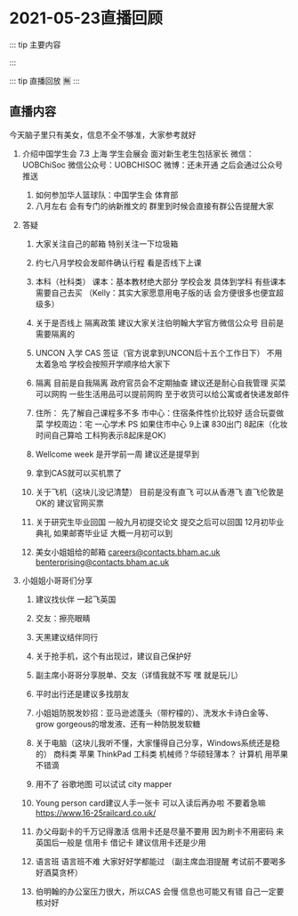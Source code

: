 #  2021-05-23直播回顾

::: tip 主要内容

:::

::: tip 直播回放
🈚️
:::

## 直播内容

今天脑子里只有美女，信息不全不够准，大家参考就好
1. 介绍中国学生会
7.3 上海 学生会展会 面对新生老生包括家长
微信：UOBChiSoc
微信公众号：UOBCHISOC
微博：还未开通 之后会通过公众号推送

    1. 如何参加华人篮球队：中国学生会 体育部
    2. 八月左右 会有专门的纳新推文的 群里到时候会直接有群公告提醒大家
 
2. 答疑

    1. 大家关注自己的邮箱 特别关注一下垃圾箱
    
    2. 约七八月学校会发邮件确认行程 看是否线下上课
    
    3. 本科（社科类） 课本：基本教材绝大部分 学校会发
    具体到学科 有些课本需要自己去买
    （Kelly：其实大家愿意用电子版的话 会方便很多也便宜超级多）
    
    4. 关于是否线上 隔离政策 建议大家关注伯明翰大学官方微信公众号
    目前是需要隔离的
    
    5. UNCON 入学     CAS 签证（官方说拿到UNCON后十五个工作日下）
    不用太着急哈 学校会按照开学顺序给大家下
    
    6. 隔离 目前是自我隔离 政府官员会不定期抽查 建议还是耐心自我管理 买菜可以网购
    一些生活用品可以提前网购 至于收货可以给公寓或者快递发邮件
    
    7. 住所：
    先了解自己课程多不多
    市中心：住宿条件性价比较好 适合玩耍做菜
    学校周边：宅 一心学术
    PS 如果住市中心 9上课 830出门 8起床（化妆时间自己算哈 工科狗表示8起床是OK）
    
    8. Wellcome week 是开学前一周 建议还是提早到
    
    9. 拿到CAS就可以买机票了
    
    10. 关于飞机（这块儿没记清楚）
    目前是没有直飞
    可以从香港飞
    直飞伦敦是OK的
    建议官网买票
    
    11. 关于研究生毕业回国
    一般九月初提交论文 提交之后可以回国
    12月初毕业典礼 如果邮寄毕业证 大概一月初可以到
    
    12. 美女小姐姐给的邮箱
    careers@contacts.bham.ac.uk
    benterprising@contacts.bham.ac.uk
 

1. 小姐姐小哥哥们分享

    1. 建议找伙伴 一起飞英国

    2. 交友：擦亮眼睛
    
    3. 天黑建议结伴同行
    4. 关于抢手机，这个有出现过，建议自己保护好
    5. 副主席小哥哥分享脱单、交友（详情我就不写 嘿 就是玩儿）
    6. 平时出行还是建议多找朋友
    7. 小姐姐防脱发妙招：亚马逊滤蓬头（带柠檬的）、洗发水卡诗白金等、grow gorgeous的增发液、还有一种防脱发软糖
    8. 关于电脑（这块儿我听不懂，大家懂得自己分享，Windows系统还是稳的）
    商科类 苹果 ThinkPad
    工科类 机械师？华硕轻薄本？
    计算机 用苹果不错滴
    9. 用不了 谷歌地图 可以试试 city mapper
    10. Young person card建议人手一张卡 可以入读后再办啦 不要着急嘛
    https://www.16-25railcard.co.uk/
    11. 办父母副卡的千万记得激活
    信用卡还是尽量不要用 因为刷卡不用密码
    来英国后一般是 信用卡 借记卡 建议信用卡还是少用
    12. 语言班
    语言班不难 大家好好学都能过
    （副主席血泪提醒 考试前不要喝多 好酒莫贪杯）
    13. 伯明翰的办公室压力很大，所以CAS 会慢 信息也可能又有错 自己一定要核对好